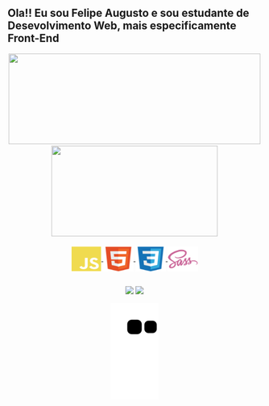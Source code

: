 ## Ola!! Eu sou Felipe Augusto e sou estudante de Desevolvimento Web, mais especificamente Front-End

<div align="center">
  <a href="https://github.com/felpsgus">
  <img height="180em" width="500em" src="https://github-readme-stats.vercel.app/api?username=felpsgus&show_icons=true&theme=github_dark&include_all_commits=true&count_private=true&hide_border=true&title_color=1F6FEB&bg_color=050a14&custom_title=My GitHub Stats"/>
  <img height="180em" width="330em" src="https://github-readme-stats.vercel.app/api/top-langs/?username=felpsgus&layout=compact&langs_count=7&theme=github_dark&hide_border=true&title_color=1F6FEB&bg_color=050a14&card_width=240em"/>
</div>
  
<div align="center" style="display: inline_block"><br>
  <img align="center" alt="felps-Js" height="50" width="60" src="https://raw.githubusercontent.com/devicons/devicon/master/icons/javascript/javascript-plain.svg">
  <img align="center" alt="felps-HTML" height="50" width="60" src="https://raw.githubusercontent.com/devicons/devicon/master/icons/html5/html5-original.svg">
  <img align="center" alt="felps-CSS" height="50" width="60" src="https://raw.githubusercontent.com/devicons/devicon/master/icons/css3/css3-original.svg">
  <img align="center" alt="felps-SASS" height="50" width="60" src="https://raw.githubusercontent.com/devicons/devicon/master/icons/sass/sass-original.svg">
</div>

##
  
<div align="center">
  <a href="https://instagram.com/felps_gus" target="_blank"><img src="https://img.shields.io/badge/-Instagram-%23E4405F?style=for-the-badge&logo=instagram&logoColor=white" target="_blank"></a>
  <a href="https://www.linkedin.com/in/felipe-augusto-lopes-veras-510926230" target="_blank"><img src="https://img.shields.io/badge/-LinkedIn-%230077B5?style=for-the-badge&logo=linkedin&logoColor=white" target="_blank"></a>
  
   ![Snake animation](https://github.com/felpsgus/felpsgus/blob/output/github-contribution-grid-snake.svg)
</div>
